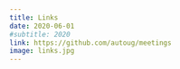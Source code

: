```yaml
---
title: Links
date: 2020-06-01
#subtitle: 2020
link: https://github.com/autoug/meetings
image: links.jpg
---
```

